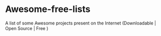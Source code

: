 # Awesome-free-lists
A list of some Awesome projects present on the Internet (Downloadable | Open Source | Free )
